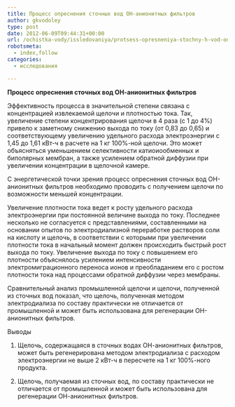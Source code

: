 ```yaml
---
title: Процесс опреснения сточных вод ОН-анионитных фильтров
author: gkvodoley
type: post
date: 2012-06-09T09:44:31+00:00
url: /ochistka-vody/issledovaniya/protsess-opresneniya-stochny-h-vod-on-anionitny-h-fil-trov.html
robotsmeta:
  - index,follow
categories:
  - исследования

---
```

 **Процесс опреснения сточных вод ОН-анионитных фильтров** 
  
Эффективность процесса в значительной степени связана с концентрацией извлекаемой щелочи и плотностью тока. Так, увеличение степени концентрирования щелочи в 4 раза (с 1 до 4%) привело к заметному снижению выхода по току (от 0,83 до 0,65) и соответствующему увеличению удельного расхода электроэнергии с 1,45 до 1,61 кВт-ч в расчете на 1 кг 100%-ной щелочи. Это может объясняться уменьшением селективности катиоиообменных и биполярных мембран, а также усилением обратной диффузии при увеличении концентрации в щелочной камере.
  
С энергетической точки зрения процесс опреснения сточных вод ОН-анионитных фильтров необходимо проводить с получением щелочи по возможности меньшей концентрации.
  
Увеличение плотности тока ведет к росту удельного расхода электроэнергии при постоянной величине выхода по току. Последнее несколько не согласуется с представлениями, составленными на основании опытов по электродиализной переработке растворов соли на кислоту и щелочь, в соответствии с которыми при увеличении плотности тока в начальный момент должен происходить быстрый рост выхода по току. Увеличение выхода по току с повышением его плотности объяснялось усилением интенсивности электромиграционного переноса ионов и преобладанием его с ростом плотности тока над процессами обратной диффузии через мембраны.
  
Сравнительный анализ промышленной щелочи и щелочи, полученной из сточных вод показал, что щелочь, полученная методом электродиализа по составу практически не отличается от промышленной и может быть использована для регенерации ОН-анионитных фильтров.
  
Выводы
  
1. Щелочь, содержащаяся в сточных водах ОН-анионитных фильтров, может быть регенерирована методом электродиализа с расходом электроэнергии не выше 2 кВт-ч в пересчете на 1 кг 100%-ного продукта.
  
2. Щелочь, получаемая из сточных вод, по составу практически не отличается от промышленной и может быть использована для регенерации ОН-анионитных фильтров.